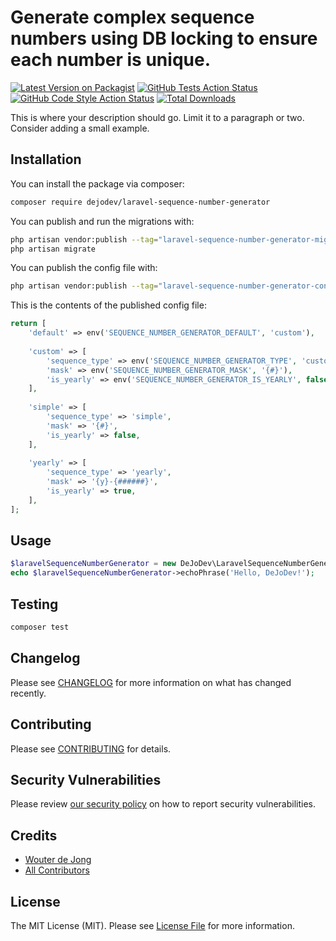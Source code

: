 # Generate complex sequence numbers using DB locking to ensure each number is unique.

[![Latest Version on Packagist](https://img.shields.io/packagist/v/dejodev/laravel-sequence-number-generator.svg?style=flat-square)](https://packagist.org/packages/dejodev/laravel-sequence-number-generator)
[![GitHub Tests Action Status](https://img.shields.io/github/actions/workflow/status/dejodev/laravel-sequence-number-generator/run-tests.yml?branch=main&label=tests&style=flat-square)](https://github.com/dejodev/laravel-sequence-number-generator/actions?query=workflow%3Arun-tests+branch%3Amain)
[![GitHub Code Style Action Status](https://img.shields.io/github/actions/workflow/status/dejodev/laravel-sequence-number-generator/fix-php-code-style-issues.yml?branch=main&label=code%20style&style=flat-square)](https://github.com/dejodev/laravel-sequence-number-generator/actions?query=workflow%3A"Fix+PHP+code+style+issues"+branch%3Amain)
[![Total Downloads](https://img.shields.io/packagist/dt/dejodev/laravel-sequence-number-generator.svg?style=flat-square)](https://packagist.org/packages/dejodev/laravel-sequence-number-generator)

This is where your description should go. Limit it to a paragraph or two. Consider adding a small example.

## Installation

You can install the package via composer:

```bash
composer require dejodev/laravel-sequence-number-generator
```

You can publish and run the migrations with:

```bash
php artisan vendor:publish --tag="laravel-sequence-number-generator-migrations"
php artisan migrate
```

You can publish the config file with:

```bash
php artisan vendor:publish --tag="laravel-sequence-number-generator-config"
```

This is the contents of the published config file:

```php
return [
    'default' => env('SEQUENCE_NUMBER_GENERATOR_DEFAULT', 'custom'),
    
    'custom' => [
        'sequence_type' => env('SEQUENCE_NUMBER_GENERATOR_TYPE', 'custom'),
        'mask' => env('SEQUENCE_NUMBER_GENERATOR_MASK', '{#}'),
        'is_yearly' => env('SEQUENCE_NUMBER_GENERATOR_IS_YEARLY', false),
    ],
    
    'simple' => [
        'sequence_type' => 'simple',
        'mask' => '{#}',
        'is_yearly' => false,
    ],
    
    'yearly' => [
        'sequence_type' => 'yearly',
        'mask' => '{y}-{######}',
        'is_yearly' => true,
    ],
];
```

## Usage

```php
$laravelSequenceNumberGenerator = new DeJoDev\LaravelSequenceNumberGenerator();
echo $laravelSequenceNumberGenerator->echoPhrase('Hello, DeJoDev!');
```

## Testing

```bash
composer test
```

## Changelog

Please see [CHANGELOG](CHANGELOG.md) for more information on what has changed recently.

## Contributing

Please see [CONTRIBUTING](CONTRIBUTING.md) for details.

## Security Vulnerabilities

Please review [our security policy](../../security/policy) on how to report security vulnerabilities.

## Credits

- [Wouter de Jong](https://github.com/W-DEJONG)
- [All Contributors](../../contributors)

## License

The MIT License (MIT). Please see [License File](LICENSE.md) for more information.
